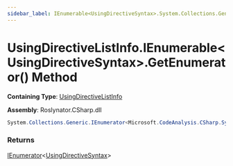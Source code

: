 ```yaml
---
sidebar_label: IEnumerable<UsingDirectiveSyntax>.System.Collections.Generic.IEnumerable<Microsoft.CodeAnalysis.CSharp.Syntax.UsingDirectiveSyntax>.GetEnumerator
---
```


# UsingDirectiveListInfo\.IEnumerable&lt;UsingDirectiveSyntax&gt;\.GetEnumerator\(\) Method

**Containing Type**: [UsingDirectiveListInfo](../index.md)

**Assembly**: Roslynator\.CSharp\.dll

```csharp
System.Collections.Generic.IEnumerator<Microsoft.CodeAnalysis.CSharp.Syntax.UsingDirectiveSyntax> System.Collections.Generic.IEnumerable<Microsoft.CodeAnalysis.CSharp.Syntax.UsingDirectiveSyntax>.GetEnumerator()
```

### Returns

[IEnumerator](https://docs.microsoft.com/en-us/dotnet/api/system.collections.generic.ienumerator-1)&lt;[UsingDirectiveSyntax](https://docs.microsoft.com/en-us/dotnet/api/microsoft.codeanalysis.csharp.syntax.usingdirectivesyntax)&gt;

